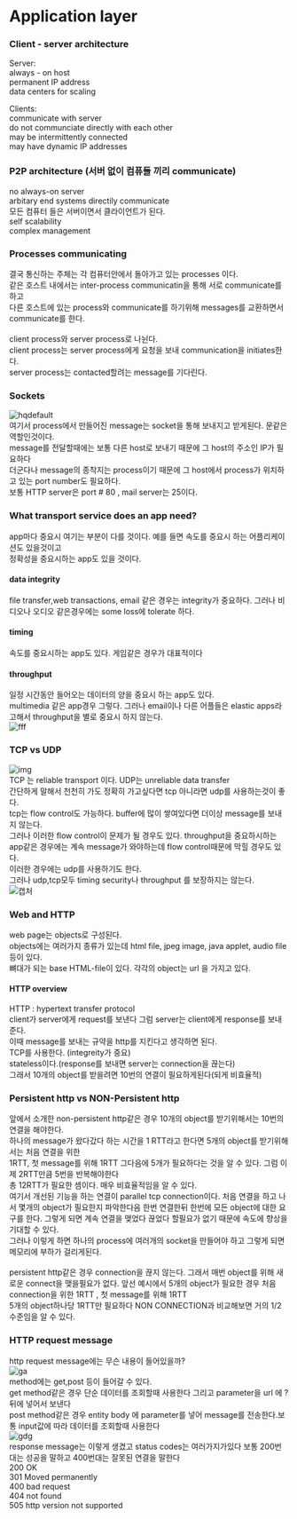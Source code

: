 # Application layer<br>

###  Client - server architecture<br>
Server:<br>
always - on host<br>
permanent IP address<br>
data centers for scaling<br>

Clients:<br>
communicate with server<br>
do not communciate directly with each other<br>
may be intermittently connected<br>
may have dynamic IP addresses<br>

### P2P architecture (서버 없이 컴퓨들 끼리 communicate)<br>
no always-on server<br>
arbitary end systems directily communicate<br>
모든 컴퓨터 들은 서버이면서 클라이언트가 된다.<br>
self scalability<br>
complex management<br>

### Processes communicating<br>
결국 통신하는 주체는 각 컴퓨터안에서 돌아가고 있는 processes 이다. <br>
같은 호스트 내에서는 inter-process communicatin을 통해 서로 communicate를 하고<br>
다른 호스트에 있는 process와 communicate를 하기위해 messages를 교환하면서 communicate를 한다. <br>
<br>
client process와 server process로 나뉜다.<br>
client process는 server process에게 요청을 보내 communication을 initiates한다.<br>
server process는 contacted할려는 message를 기다린다. <br>


### Sockets<br>
![hqdefault](https://user-images.githubusercontent.com/77154341/118397745-80f4ba00-b690-11eb-933c-50aaba4a56dd.jpg)<br>
여기서 process에서 만들어진 message는 socket을 통해 보내지고 받게된다. 문같은 역할인것이다.<br>
message를 전달할때에는 보통 다른 host로 보내기 때문에 그 host의 주소인 IP가 필요하다<br>
더군다나 message의 종착지는 process이기 때문에 그 host에서 process가 위치하고 있는 port number도 필요하다.<br>
보통 HTTP server은 port # 80 , mail server는 25이다.<br>

### What transport service does an app need?<br>
app마다 중요시 여기는 부분이 다를 것이다. 예를 들면 속도를 중요시 하는 어플리케이션도 있을것이고<br>
정확성을 중요시하는 app도 있을 것이다. <br>
#### data integrity<br>
file transfer,web transactions, email 같은 경우는 integrity가 중요하다. 그러나 비디오나 오디오 같은경우에는 some loss에 tolerate 하다.<br>
#### timing<br>
속도를 중요시하는 app도 있다. 게임같은 경우가 대표적이다<br>
#### throughput<br>
일정 시간동안 들어오는 데이터의 양을 중요시 하는 app도 있다.<br>
multimedia 같은 app경우 그렇다. 그러나 email이나 다른 어플들은 elastic apps라고해서 throughput을 별로 중요시 하지 않는다. <br>
![fff](https://user-images.githubusercontent.com/77154341/118397986-96b6af00-b691-11eb-8002-645239d022ab.png)<br>

### TCP vs UDP<br>
![img](https://user-images.githubusercontent.com/77154341/118398292-ea75c800-b692-11eb-80de-a2b8b3276da1.png)<br>
TCP 는 reliable transport 이다. UDP는 unreliable data transfer<br>
간단하게 말해서 천천히 가도 정확히 가고싶다면 tcp 아니라면 udp를 사용하는것이 좋다.<br>
tcp는 flow control도 가능하다. buffer에 많이 쌓여있다면 더이상 message를 보내지 않는다. <br>
그러나 이러한 flow control이 문제가 될 경우도 있다. throughput을 중요하시하는 app같은 경우에는 계속 message가 와야하는데 flow control때문에 막힐 경우도 있다.<br>
이러한 경우에는 udp를 사용하기도 한다. <br>
그러나 udp,tcp모두 timing security나 throughput 를 보장하지는 않는다. <br>![캡처](https://user-images.githubusercontent.com/77154341/118399290-7984df00-b697-11eb-9c72-02ee4de20ca0.PNG)


### Web and HTTP<br>
web page는 objects로 구성된다.<br>
objects에는 여러가지 종류가 있는데 html file, jpeg image, java applet, audio file등이 있다.<br>
뼈대가 되는 base HTML-file이 있다. 각각의 object는 url 을 가지고 있다. <br>
#### HTTP overview<br>
HTTP : hypertext transfer protocol<br>
client가 server에게 request를 보낸다 그럼 server는 client에게 response를 보내준다. <br>
이때 message를 보내는 규약을 http를 지킨다고 생각하면 된다. <br>
TCP를 사용한다. (integreity가 중요)<br>
stateless이다.(response를 보내면 server는 connection을 끊는다)<br>
그래서 10개의 object를 받을려면 10번의 연결이 필요하게된다(되게 비효율적)<br>

### Persistent http vs NON-Persistent http<br>
앞에서 소개한 non-persistent http같은 경우 10개의 object를 받기위해서는 10번의 연결을 해야한다.<br>
하나의 message가 왔다갔다 하는 시간을 1 RTT라고 한다면 5개의 object를 받기위해서는 처음 연결을 위한 <br>
1RTT, 첫 message를 위해 1RTT 그다음에 5개가 필요하다는 것을 알 수 있다. 그럼 이제 2RTT만큼 5번을 반복해야한다<br>
총 12RTT가 필요한 셈이다. 매우 비효율적임을 알 수 있다.<br>
여기서 개선된 기능을 하는 연결이 parallel tcp connection이다. 처음 연결을 하고 나서 몇개의 object가 필요한지 파악한다음 한번 연결한뒤 한번에 모든 object에 대한 요구를 한다. 그렇게 되면 계속 연결을 맺었다 끊었다 할필요가 없기 때문에 속도에 향상을 기대할 수 있다. <br>
그러나 이렇게 하면 하나의 process에 여러개의 socket을 만들어야 하고 그렇게 되면 메모리에 부하가 걸리게된다. <br>
<br>
persistent http같은 경우 connection을 끊지 않는다. 그래서 매번 object를 위해 새로운 connect을 맺을필요가 없다. 앞선 예시에서 5개의 object가 필요한 경우 처음 connection을 위한 1RTT , 첫 message를 위해 1RTT<br>
5개의 object하나당 1RTT만 필요하다 NON CONNECTION과 비교해보면 거의 1/2수준임을 알 수 있다.<br>

### HTTP request message<br>
http request message에는 무슨 내용이 들어있을까?<br>
![ga](https://user-images.githubusercontent.com/77154341/118403011-6bd75580-b6a7-11eb-8c41-fed9933c876c.PNG)<br>
method에는 get,post 등이 들어갈 수 있다.<br>
get method같은 경우 단순 데이터를 조회할때 사용한다 그리고 parameter을 url 에 ?뒤에 넣어서 보낸다<br>
post method같은 경우 entity body 에 parameter를 넣어 message를 전송한다.보통 input값에 따라 데이터를 조회할때 사용한다 <br>
![gdg](https://user-images.githubusercontent.com/77154341/118403109-d5effa80-b6a7-11eb-9758-bf3e4276cf89.PNG)<br>
response message는 이렇게 생겼고 status codes는 여러가지가있다 보통 200번대는 성공을 말하고 400번대는 잘못된 연결을 말한다 <br>
200 OK<br>
301 Moved permanently<br>
400 bad request<br>
404 not found<br>
505 http version not supported





